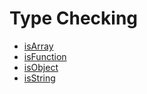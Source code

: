 # Type Checking

* [isArray]('./isArray.js')
* [isFunction]('./isFunction.js')
* [isObject]('./isObject.js')
* [isString]('./isString.js')
